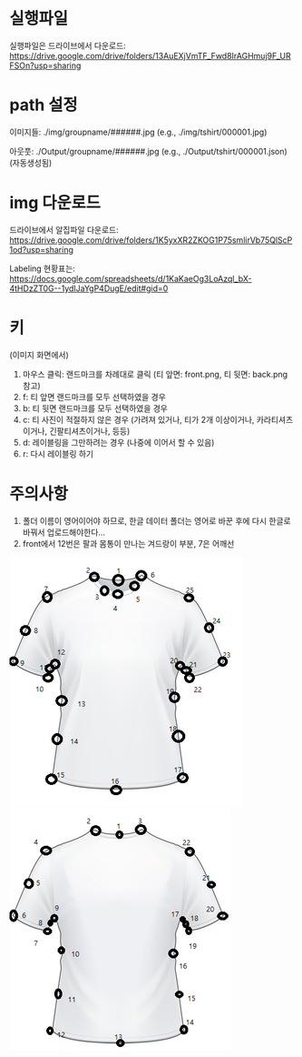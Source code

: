 # 실행파일
실행파일은 드라이브에서 다운로드: https://drive.google.com/drive/folders/13AuEXjVmTF_Fwd8IrAGHmuj9F_URFSOn?usp=sharing

# path 설정
이미지들: ./img/groupname/######.jpg (e.g., ./img/tshirt/000001.jpg)


아웃풋: ./Output/groupname/######.jpg (e.g., ./Output/tshirt/000001.json) (자동생성됨)

# img 다운로드
드라이브에서 알집파일 다운로드: https://drive.google.com/drive/folders/1K5yxXR2ZKOG1P75smlirVb75QlScP1od?usp=sharing

Labeling 현황표는: https://docs.google.com/spreadsheets/d/1KaKaeOg3LoAzql_bX-4tHDzZT0G--1ydIJaYgP4DugE/edit#gid=0

# 키
(이미지 화면에서)
1. 마우스 클릭: 랜드마크를 차례대로 클릭 (티 앞면: front.png, 티 뒷면: back.png 참고)
2. f: 티 앞면 랜드마크를 모두 선택하였을 경우
3. b: 티 뒷면 랜드마크를 모두 선택하였을 경우
4. c: 티 사진이 적절하지 않은 경우 (가려져 있거나, 티가 2개 이상이거나, 카라티셔츠이거나, 긴팔티셔츠이거나, 등등)
5. d: 레이블링을 그만하려는 경우 (나중에 이어서 할 수 있음)
6. r: 다시 레이블링 하기

# 주의사항
1. 폴더 이름이 영어이어야 하므로, 한글 데이터 폴더는 영어로 바꾼 후에 다시 한글로 바꿔서 업로드해야한다...
2. front에서 12번은 팔과 몸통이 만나는 겨드랑이 부분, 7은 어깨선

![front.png](./git_images/front.png "front.png")
![back.png](./git_images/back.png "back.png")